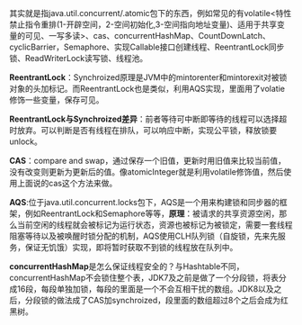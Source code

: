 其实就是指java.util.concurrent/.atomic包下的东西，例如常见的有volatile<特性禁止指令重排(1-开辟空间，2-空间初始化,3-空间指向地址变量)、适用于共享变量的可见、一写多读>、cas、concurrentHashMap、CountDownLatch、cyclicBarrier，Semaphore、实现Callable接口创建线程、ReentrantLock同步锁、ReadWriterLock读写锁、线程池。

**ReentrantLock**：Synchroized原理是JVM中的mintorenter和mintorexit对被锁对象的头加标记。而ReentrantLock也是类似，利用AQS实现，里面用了volatie修饰一些变量，保存可见。

**ReentrantLock与Synchroized差异**：前者等待可中断即等待的线程可以选择超时放弃。可以判断是否有线程在排队，可以响应中断，实现公平锁，释放锁要unlock。

**CAS**：compare and swap，通过保存一个旧值，更新时用旧值来比较当前值，没有改变则更新为更新后的值。像atomicInteger就是利用volatile修饰值，然后使用上面说的cas这个方法来做。

**AQS**:位于java.util.concurrent.locks包下，AQS是一个用来构建锁和同步器的框架，例如ReentrantLock和Semaphore等等，**原理**：被请求的共享资源空闲，那么当前空闲的线程就会被标记为运行状态，资源也被标记为被锁定，需要一套线程阻塞等待以及被唤醒时锁分配的机制，AQS使用CLH队列锁（自旋锁，先来先服务，保证无饥饿）实现，即将暂时获取不到锁的线程放在队列中。

**concurrentHashMap**是怎么保证线程安全的？与Hashtable不同，concurrentHashMap不会锁住整个表，JDK7及之前是做了一个分段锁，将表分成16段，每段单独加锁，每段的里面是一个不会互相干扰的数组。JDK8以及之后，分段锁的做法成了CAS加synchroized，段里面的数组超过8个之后会成为红黑树。